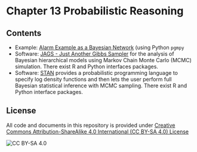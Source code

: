 # Chapter 13 Probabilistic Reasoning

## Contents

* Example: [Alarm Example as a Bayesian Network](https://colab.research.google.com/github/mhahsler/CS7320-AI/blob/master/Probabilistic_Reasoning/Bayes_Network_Alarm.ipynb)
 (using Python `pgmpy`
* Software: [JAGS - Just Another Gibbs Sampler](https://mcmc-jags.sourceforge.io/) for the analysis of Bayesian hierarchical models using Markov Chain Monte Carlo (MCMC) 
 simulation. There exist R and Python interfaces packages.
* Software: [STAN](https://mc-stan.org) provides a probabilistic programming language to specify log density functions and then lets the user perform full Bayesian statistical inference with MCMC sampling. There exist R and Python interface packages.


## License
All code and documents in this repository is provided under [Creative Commons Attribution-ShareAlike 4.0 International (CC BY-SA 4.0) License](https://creativecommons.org/licenses/by-sa/4.0/)

![CC BY-SA 4.0](https://licensebuttons.net/l/by-sa/3.0/88x31.png)

